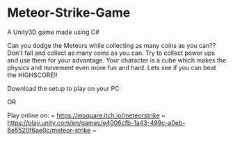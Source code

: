 # Meteor-Strike-Game
A Unity3D game made using C#

Can you dodge the Meteors while collecting as many coins as you can?? Don't fall and collect as many coins as you can. Try to collect power ups and use them for your advantage. Your character is a cube which makes the physics and movement even more fun and hard. Lets see if you can beat the HIGHSCORE!!

Download the setup to play on your PC

OR

Play online on: 
~
https://msquare.itch.io/meteorstrike
~
https://play.unity.com/en/games/e4006cfb-1a43-499c-a0eb-6e5520f6ae0c/meteor-strike
~

